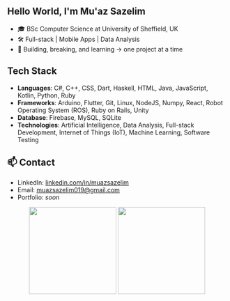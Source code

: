 ## Hello World, I'm Mu'az Sazelim

- 🎓 BSc Computer Science at University of Sheffield, UK  
- 🛠 Full-stack | Mobile Apps | Data Analysis  
- 🌱 Building, breaking, and learning -> one project at a time

## Tech Stack
- **Languages**: C#, C++, CSS, Dart, Haskell, HTML, Java, JavaScript, Kotlin, Python, Ruby  
- **Frameworks**: Arduino, Flutter, Git, Linux, NodeJS, Numpy, React, Robot Operating System (ROS), Ruby on Rails, Unity  
- **Database**: Firebase, MySQL, SQLite
- **Technologies**: Artificial Intelligence, Data Analysis, Full-stack Development, Internet of Things (IoT), Machine Learning, Software Testing

## 📫 Contact
- LinkedIn: [linkedin.com/in/muazsazelim](https://linkedin.com/in/muazsazelim)  
- Email: muazsazelim019@gmail.com  
- Portfolio: *soon*

<p align="center">
  <img src="https://github-readme-stats.vercel.app/api?username=muazsazelim&show_icons=true&theme=tokyonight" height="200"/>
  <img src="https://github-readme-stats.vercel.app/api/top-langs/?username=muazsazelim&layout=compact&langs_count=6&theme=tokyonight" height="200"/>
</p>


<!--
**muazsazelim/muazsazelim** is a ✨ _special_ ✨ repository because its `README.md` (this file) appears on your GitHub profile.

Here are some ideas to get you started:

- 🔭 I’m currently working on ...
- 🌱 I’m currently learning ...
- 👯 I’m looking to collaborate on ...
- 🤔 I’m looking for help with ...
- 💬 Ask me about ...
- 📫 How to reach me: ...
- 😄 Pronouns: ...
- ⚡ Fun fact: ...
-->
